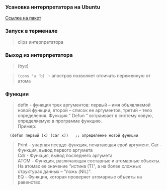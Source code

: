 ### Усановка интерпретатора на Ubuntu
[Ссылка на пакет](https://mirror.yandex.ru/ubuntu/pool/universe/c/clisp/)

### Запуск в терменале
> clips
интерпретатора 
### Выход из интерпретатора 
> (bye)

> ```(cons 'a 'b) ``` - апостров позволяет отличать переменную от атома

### Функции
> defin - функция трех аргументов: первый – имя объявляемой новой функции, второй – список ее аргументов, третий – тело определения. Функция " Defun " встраивает в систему новую, определяемую в программе функцию.   
> Пример:
~~~
  (defun первый (x) (car x))   ;; определение новой функции
~~~


> Print – унарная псевдо-функция, печатающая свой аргумент.
> Car - Функция, вывод первого аргумета    
> Cdr - Функция, вывод последнего аргумета    
> ATOM - Функция, различающая составные и атомарные объекты. На атомах ее значение "истина (Т)", а на более сложных структурах данных – "ложь (NIL)".      
> EQ  - Функция, которая проверяет атомарные объекты на равенство.
